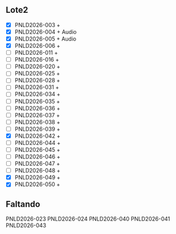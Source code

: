Lote2
-----

- [x] PNLD2026-003	+  
- [x] PNLD2026-004	+  Audio
- [x] PNLD2026-005	+  Audio
- [x] PNLD2026-006	+
- [ ] PNLD2026-011	+
- [ ] PNLD2026-016	+
- [ ] PNLD2026-020	+
- [ ] PNLD2026-025	+
- [ ] PNLD2026-028	+
- [ ] PNLD2026-031	+
- [ ] PNLD2026-034	+
- [ ] PNLD2026-035	+
- [ ] PNLD2026-036	+
- [ ] PNLD2026-037	+
- [ ] PNLD2026-038	+
- [ ] PNLD2026-039	+
- [x] PNLD2026-042	+
- [ ] PNLD2026-044	+
- [ ] PNLD2026-045	+
- [ ] PNLD2026-046	+
- [ ] PNLD2026-047	+
- [ ] PNLD2026-048	+
- [x] PNLD2026-049  +
- [x] PNLD2026-050	+

Faltando 
--------

PNLD2026-023
PNLD2026-024
PNLD2026-040
PNLD2026-041
PNLD2026-043

